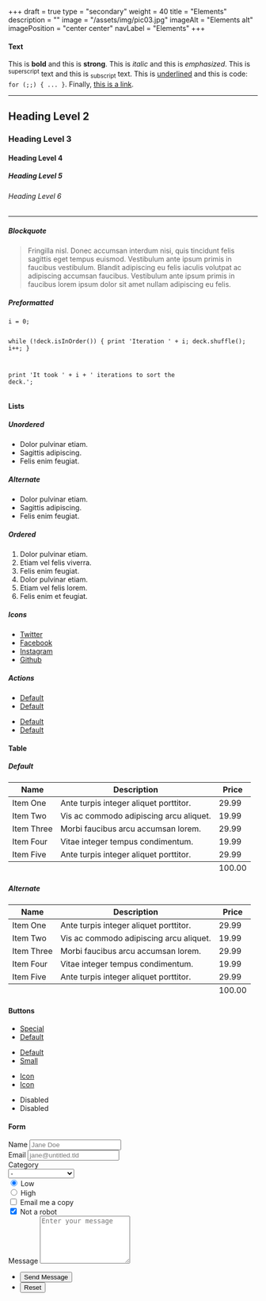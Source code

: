 +++
draft = true
type = "secondary"
weight = 40
title = "Elements"
description = ""
image = "/assets/img/pic03.jpg"
imageAlt = "Elements alt"
imagePosition = "center center"
navLabel = "Elements"
+++

<section>
  <h4>Text</h4>
  <p>This is <b>bold</b> and this is <strong>strong</strong>. This is <i>italic</i> and this is <em>emphasized</em>.
  This is <sup>superscript</sup> text and this is <sub>subscript</sub> text.
  This is <u>underlined</u> and this is code: <code>for (;;) { ... }</code>. Finally, <a href="#">this is a link</a>.</p>
  <hr />
  <h2>Heading Level 2</h2>
  <h3>Heading Level 3</h3>
  <h4>Heading Level 4</h4>
  <h5>Heading Level 5</h5>
  <h6>Heading Level 6</h6>
  <hr />
  <h5>Blockquote</h5>
  <blockquote>Fringilla nisl. Donec accumsan interdum nisi, quis tincidunt felis sagittis eget tempus euismod. Vestibulum ante ipsum primis in faucibus vestibulum. Blandit adipiscing eu felis iaculis volutpat ac adipiscing accumsan faucibus. Vestibulum ante ipsum primis in faucibus lorem ipsum dolor sit amet nullam adipiscing eu felis.</blockquote>
  <h5>Preformatted</h5>
  <pre><code>i = 0;

while (!deck.isInOrder()) {
print 'Iteration ' + i;
deck.shuffle();
i++;
}

print 'It took ' + i + ' iterations to sort the deck.';</code></pre>
</section>

<section>
  <h4>Lists</h4>

  <h5>Unordered</h5>
  <ul>
    <li>Dolor pulvinar etiam.</li>
    <li>Sagittis adipiscing.</li>
    <li>Felis enim feugiat.</li>
  </ul>

  <h5>Alternate</h5>
  <ul class="alt">
    <li>Dolor pulvinar etiam.</li>
    <li>Sagittis adipiscing.</li>
    <li>Felis enim feugiat.</li>
  </ul>

  <h5>Ordered</h5>
  <ol>
    <li>Dolor pulvinar etiam.</li>
    <li>Etiam vel felis viverra.</li>
    <li>Felis enim feugiat.</li>
    <li>Dolor pulvinar etiam.</li>
    <li>Etiam vel felis lorem.</li>
    <li>Felis enim et feugiat.</li>
  </ol>
  <h5>Icons</h5>
  <ul class="icons">
    <li><a href="#" class="icon fa-twitter"><span class="label">Twitter</span></a></li>
    <li><a href="#" class="icon fa-facebook"><span class="label">Facebook</span></a></li>
    <li><a href="#" class="icon fa-instagram"><span class="label">Instagram</span></a></li>
    <li><a href="#" class="icon fa-github"><span class="label">Github</span></a></li>
  </ul>

  <h5>Actions</h5>
  <ul class="actions">
    <li><a href="#" class="button special">Default</a></li>
    <li><a href="#" class="button">Default</a></li>
  </ul>
  <ul class="actions vertical">
    <li><a href="#" class="button special">Default</a></li>
    <li><a href="#" class="button">Default</a></li>
  </ul>
</section>

<section>
  <h4>Table</h4>
  <h5>Default</h5>
  <div class="table-wrapper">
    <table>
      <thead>
        <tr>
          <th>Name</th>
          <th>Description</th>
          <th>Price</th>
        </tr>
      </thead>
      <tbody>
        <tr>
          <td>Item One</td>
          <td>Ante turpis integer aliquet porttitor.</td>
          <td>29.99</td>
        </tr>
        <tr>
          <td>Item Two</td>
          <td>Vis ac commodo adipiscing arcu aliquet.</td>
          <td>19.99</td>
        </tr>
        <tr>
          <td>Item Three</td>
          <td> Morbi faucibus arcu accumsan lorem.</td>
          <td>29.99</td>
        </tr>
        <tr>
          <td>Item Four</td>
          <td>Vitae integer tempus condimentum.</td>
          <td>19.99</td>
        </tr>
        <tr>
          <td>Item Five</td>
          <td>Ante turpis integer aliquet porttitor.</td>
          <td>29.99</td>
        </tr>
      </tbody>
      <tfoot>
        <tr>
          <td colspan="2"></td>
          <td>100.00</td>
        </tr>
      </tfoot>
    </table>
  </div>

  <h5>Alternate</h5>
  <div class="table-wrapper">
    <table class="alt">
      <thead>
        <tr>
          <th>Name</th>
          <th>Description</th>
          <th>Price</th>
        </tr>
      </thead>
      <tbody>
        <tr>
          <td>Item One</td>
          <td>Ante turpis integer aliquet porttitor.</td>
          <td>29.99</td>
        </tr>
        <tr>
          <td>Item Two</td>
          <td>Vis ac commodo adipiscing arcu aliquet.</td>
          <td>19.99</td>
        </tr>
        <tr>
          <td>Item Three</td>
          <td> Morbi faucibus arcu accumsan lorem.</td>
          <td>29.99</td>
        </tr>
        <tr>
          <td>Item Four</td>
          <td>Vitae integer tempus condimentum.</td>
          <td>19.99</td>
        </tr>
        <tr>
          <td>Item Five</td>
          <td>Ante turpis integer aliquet porttitor.</td>
          <td>29.99</td>
        </tr>
      </tbody>
      <tfoot>
        <tr>
          <td colspan="2"></td>
          <td>100.00</td>
        </tr>
      </tfoot>
    </table>
  </div>
</section>

<section>
  <h4>Buttons</h4>
  <ul class="actions">
    <li><a href="#" class="button special">Special</a></li>
    <li><a href="#" class="button">Default</a></li>
  </ul>
  <ul class="actions">
    <li><a href="#" class="button">Default</a></li>
    <li><a href="#" class="button small">Small</a></li>
  </ul>
  <ul class="actions">
    <li><a href="#" class="button special icon fa-download">Icon</a></li>
    <li><a href="#" class="button icon fa-download">Icon</a></li>
  </ul>
  <ul class="actions">
    <li><span class="button special disabled">Disabled</span></li>
    <li><span class="button disabled">Disabled</span></li>
  </ul>
</section>

<section>
  <h4>Form</h4>
  <form method="post" action="#">
    <div class="field half first">
      <label for="demo-name">Name</label>
      <input type="text" name="demo-name" id="demo-name" value="" placeholder="Jane Doe" />
    </div>
    <div class="field half">
      <label for="demo-email">Email</label>
      <input type="email" name="demo-email" id="demo-email" value="" placeholder="jane@untitled.tld" />
    </div>
    <div class="field">
      <label for="demo-category">Category</label>
      <div class="select-wrapper">
        <select name="demo-category" id="demo-category">
          <option value="">-</option>
          <option value="1">Manufacturing</option>
          <option value="1">Shipping</option>
          <option value="1">Administration</option>
          <option value="1">Human Resources</option>
        </select>
      </div>
    </div>
    <div class="field half first">
      <input type="radio" id="demo-priority-low" name="demo-priority" checked>
      <label for="demo-priority-low">Low</label>
    </div>
    <div class="field half">
      <input type="radio" id="demo-priority-high" name="demo-priority">
      <label for="demo-priority-high">High</label>
    </div>
    <div class="field half first">
      <input type="checkbox" id="demo-copy" name="demo-copy">
      <label for="demo-copy">Email me a copy</label>
    </div>
    <div class="field half">
      <input type="checkbox" id="demo-human" name="demo-human" checked>
      <label for="demo-human">Not a robot</label>
    </div>
    <div class="field">
      <label for="demo-message">Message</label>
      <textarea name="demo-message" id="demo-message" placeholder="Enter your message" rows="6"></textarea>
    </div>
    <ul class="actions">
      <li><input type="submit" value="Send Message" class="special" /></li>
      <li><input type="reset" value="Reset" /></li>
    </ul>
  </form>
</section>
